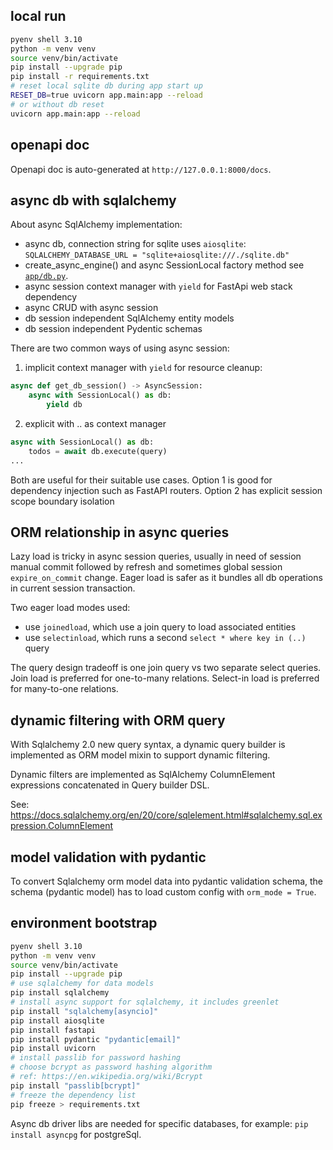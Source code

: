 ## local run

```sh
pyenv shell 3.10
python -m venv venv
source venv/bin/activate
pip install --upgrade pip
pip install -r requirements.txt
# reset local sqlite db during app start up
RESET_DB=true uvicorn app.main:app --reload
# or without db reset
uvicorn app.main:app --reload
```

## openapi doc

Openapi doc is auto-generated at `http://127.0.0.1:8000/docs`.

## async db with sqlalchemy

About async SqlAlchemy implementation:

- async db, connection string for sqlite uses `aiosqlite`:
  `SQLALCHEMY_DATABASE_URL = "sqlite+aiosqlite:///./sqlite.db"`
- create_async_engine() and async SessionLocal factory method
  see [`app/db.py`](./app/db.py).
- async session context manager with `yield` for FastApi web stack dependency
- async CRUD with async session
- db session independent SqlAlchemy entity models
- db session independent Pydentic schemas

There are two common ways of using async session:

1) implicit context manager with `yield` for resource cleanup:

```python
async def get_db_session() -> AsyncSession:
    async with SessionLocal() as db:
        yield db
```

2) explicit with .. as context manager

```python
async with SessionLocal() as db:
    todos = await db.execute(query)
...
```

Both are useful for their suitable use cases.
Option 1 is good for dependency injection such as FastAPI routers.
Option 2 has explicit session scope boundary isolation

## ORM relationship in async queries

Lazy load is tricky in async session queries, usually in need of session
manual commit followed by refresh and sometimes global
session `expire_on_commit`
change.
Eager load is safer as it bundles all db operations in current session
transaction.

Two eager load modes used:

- use `joinedload`, which use a join query to load associated entities
- use `selectinload`, which runs a second `select * where key in (..)` query

The query design tradeoff is one join query vs two separate select queries.
Join load is preferred for one-to-many relations.
Select-in load is preferred for many-to-one relations.

## dynamic filtering with ORM query

With Sqlalchemy 2.0 new query syntax, a dynamic query builder is implemented
as ORM model mixin to support dynamic filtering.

Dynamic filters are implemented as SqlAlchemy ColumnElement expressions
concatenated in Query builder DSL.

See: https://docs.sqlalchemy.org/en/20/core/sqlelement.html#sqlalchemy.sql.expression.ColumnElement

## model validation with pydantic

To convert Sqlalchemy orm model data into pydantic validation schema,
the schema (pydantic model) has to load custom config with `orm_mode = True`.

## environment bootstrap

```sh
pyenv shell 3.10
python -m venv venv
source venv/bin/activate
pip install --upgrade pip
# use sqlalchemy for data models
pip install sqlalchemy
# install async support for sqlalchemy, it includes greenlet
pip install "sqlalchemy[asyncio]"
pip install aiosqlite
pip install fastapi
pip install pydantic "pydantic[email]"
pip install uvicorn
# install passlib for password hashing
# choose bcrypt as password hashing algorithm
# ref: https://en.wikipedia.org/wiki/Bcrypt
pip install "passlib[bcrypt]"
# freeze the dependency list
pip freeze > requirements.txt
```

Async db driver libs are needed for specific databases, for example:
`pip install asyncpg` for postgreSql.

